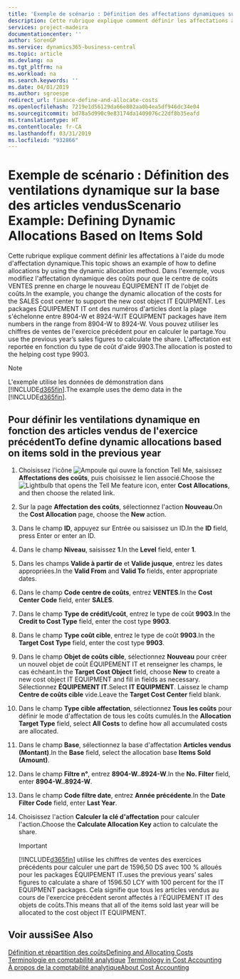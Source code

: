 ```yaml
---
title: 'Exemple de scénario : Définition des affectations dynamiques sur la base des articles vendus | Microsoft Docs'
description: Cette rubrique explique comment définir les affectations à l'aide du mode d'affectation dynamique.
services: project-madeira
documentationcenter: ''
author: SorenGP
ms.service: dynamics365-business-central
ms.topic: article
ms.devlang: na
ms.tgt_pltfrm: na
ms.workload: na
ms.search.keywords: ''
ms.date: 04/01/2019
ms.author: sgroespe
redirect_url: finance-define-and-allocate-costs
ms.openlocfilehash: 7219e1d56129da66e802aa0b4ea5df946dc34e04
ms.sourcegitcommit: bd78a5d990c9e83174da1409076c22df8b35eafd
ms.translationtype: HT
ms.contentlocale: fr-CA
ms.lasthandoff: 03/31/2019
ms.locfileid: "932866"
---
```

# <a name="scenario-example-defining-dynamic-allocations-based-on-items-sold"></a><span data-ttu-id="5e459-103">Exemple de scénario : Définition des ventilations dynamique sur la base des articles vendus</span><span class="sxs-lookup"><span data-stu-id="5e459-103">Scenario Example: Defining Dynamic Allocations Based on Items Sold</span></span>
<span data-ttu-id="5e459-104">Cette rubrique explique comment définir les affectations à l'aide du mode d'affectation dynamique.</span><span class="sxs-lookup"><span data-stu-id="5e459-104">This topic shows an example of how to define allocations by using the dynamic allocation method.</span></span> <span data-ttu-id="5e459-105">Dans l'exemple, vous modifiez l'affectation dynamique des coûts pour que le centre de coûts VENTES prenne en charge le nouveau ÉQUIPEMENT IT de l'objet de coûts.</span><span class="sxs-lookup"><span data-stu-id="5e459-105">In the example, you change the dynamic allocation of the costs for the SALES cost center to support the new cost object IT EQUIPMENT.</span></span> <span data-ttu-id="5e459-106">Les packages ÉQUIPEMENT IT ont des numéros d'articles dont la plage s'échelonne entre 8904-W et 8924-W.</span><span class="sxs-lookup"><span data-stu-id="5e459-106">IT EQUIPMENT packages have item numbers in the range from 8904-W to 8924-W.</span></span> <span data-ttu-id="5e459-107">Vous pouvez utiliser les chiffres de ventes de l'exercice précédent pour en calculer le partage.</span><span class="sxs-lookup"><span data-stu-id="5e459-107">You use the previous year’s sales figures to calculate the share.</span></span> <span data-ttu-id="5e459-108">L'affectation est reportée en fonction du type de coût d'aide 9903.</span><span class="sxs-lookup"><span data-stu-id="5e459-108">The allocation is posted to the helping cost type 9903.</span></span>  

> [!NOTE]  
>  <span data-ttu-id="5e459-109">L'exemple utilise les données de démonstration dans [!INCLUDE[d365fin](includes/d365fin_md.md)].</span><span class="sxs-lookup"><span data-stu-id="5e459-109">The example uses the demo data in the [!INCLUDE[d365fin](includes/d365fin_md.md)].</span></span>  

## <a name="to-define-dynamic-allocations-based-on-items-sold-in-the-previous-year"></a><span data-ttu-id="5e459-110">Pour définir les ventilations dynamique en fonction des articles vendus de l'exercice précédent</span><span class="sxs-lookup"><span data-stu-id="5e459-110">To define dynamic allocations based on items sold in the previous year</span></span>  

1.  <span data-ttu-id="5e459-111">Choisissez l'icône ![Ampoule qui ouvre la fonction Tell Me](media/ui-search/search_small.png "Dites-moi ce que vous voulez faire"), saisissez **Affectations des coûts**, puis choisissez le lien associé.</span><span class="sxs-lookup"><span data-stu-id="5e459-111">Choose the ![Lightbulb that opens the Tell Me feature](media/ui-search/search_small.png "Tell me what you want to do") icon, enter **Cost Allocations**, and then choose the related link.</span></span>  
2.  <span data-ttu-id="5e459-112">Sur la page **Affectation des coûts**, sélectionnez l'action **Nouveau**.</span><span class="sxs-lookup"><span data-stu-id="5e459-112">On the **Cost Allocation** page, choose the **New** action.</span></span>  
3.  <span data-ttu-id="5e459-113">Dans le champ **ID**, appuyez sur Entrée ou saisissez un ID.</span><span class="sxs-lookup"><span data-stu-id="5e459-113">In the **ID** field, press Enter or enter an ID.</span></span>  
4.  <span data-ttu-id="5e459-114">Dans le champ **Niveau**, saisissez **1**.</span><span class="sxs-lookup"><span data-stu-id="5e459-114">In the **Level** field, enter **1**.</span></span>  
5.  <span data-ttu-id="5e459-115">Dans les champs **Valide à partir de** et **Valide jusque**, entrez les dates appropriées.</span><span class="sxs-lookup"><span data-stu-id="5e459-115">In the **Valid From** and **Valid To** fields, enter appropriate dates.</span></span>  
6.  <span data-ttu-id="5e459-116">Dans le champ **Code centre de coûts**, entrez **VENTES**.</span><span class="sxs-lookup"><span data-stu-id="5e459-116">In the **Cost Center Code** field, enter **SALES**.</span></span>  
7.  <span data-ttu-id="5e459-117">Dans le champ **Type de crédit\\\/coût**, entrez le type de coût **9903**.</span><span class="sxs-lookup"><span data-stu-id="5e459-117">In the **Credit to Cost Type** field, enter the cost type **9903**.</span></span>  
8.  <span data-ttu-id="5e459-118">Dans le champ **Type coût cible**, entrez le type de coût **9903**.</span><span class="sxs-lookup"><span data-stu-id="5e459-118">In the **Target Cost Type** field, enter the cost type **9903**.</span></span>  
9. <span data-ttu-id="5e459-119">Dans le champ **Objet de coûts cible**, sélectionnez **Nouveau** pour créer un nouvel objet de coût ÉQUIPEMENT IT et renseigner les champs, le cas échéant.</span><span class="sxs-lookup"><span data-stu-id="5e459-119">In the **Target Cost Object** field, choose **New** to create a new cost object IT EQUIPMENT and fill in fields as necessary.</span></span> <span data-ttu-id="5e459-120">Sélectionnez **ÉQUIPEMENT IT**.</span><span class="sxs-lookup"><span data-stu-id="5e459-120">Select **IT EQUIPMENT**.</span></span> <span data-ttu-id="5e459-121">Laissez le champ **Centre de coûts cible** vide.</span><span class="sxs-lookup"><span data-stu-id="5e459-121">Leave the **Target Cost Center** field blank.</span></span>  
10. <span data-ttu-id="5e459-122">Dans le champ **Type cible affectation**, sélectionnez **Tous les coûts** pour définir le mode d'affectation de tous les coûts cumulés.</span><span class="sxs-lookup"><span data-stu-id="5e459-122">In the **Allocation Target Type** field, select **All Costs** to define how all accumulated costs are allocated.</span></span>  
11. <span data-ttu-id="5e459-123">Dans le champ **Base**, sélectionnez la base d'affectation **Articles vendus (Montant)**.</span><span class="sxs-lookup"><span data-stu-id="5e459-123">In the **Base** field, select the allocation base **Items Sold (Amount)**.</span></span>  
12. <span data-ttu-id="5e459-124">Dans le champ **Filtre n°**, entrez **8904-W..8924-W**.</span><span class="sxs-lookup"><span data-stu-id="5e459-124">In the **No. Filter** field, enter **8904-W..8924-W**.</span></span>  
13. <span data-ttu-id="5e459-125">Dans le champ **Code filtre date**, entrez **Année précédente**.</span><span class="sxs-lookup"><span data-stu-id="5e459-125">In the **Date Filter Code** field, enter **Last Year**.</span></span>  
14. <span data-ttu-id="5e459-126">Choisissez l'action **Calculer la clé d'affectation** pour calculer l'action.</span><span class="sxs-lookup"><span data-stu-id="5e459-126">Choose the **Calculate Allocation Key** action to calculate the share.</span></span>  

    > [!IMPORTANT]  
    >  [!INCLUDE[d365fin](includes/d365fin_md.md)] <span data-ttu-id="5e459-127">utilise les chiffres de ventes des exercices précédents pour calculer une part de 1596,50 DS avec 100 % alloués pour les packages ÉQUIPEMENT IT.</span><span class="sxs-lookup"><span data-stu-id="5e459-127">uses the previous years’ sales figures to calculate a share of 1596.50 LCY with 100 percent for the IT EQUIPMENT packages.</span></span> <span data-ttu-id="5e459-128">Cela signifie que tous les articles vendus au cours de l'exercice précédent seront affectés à l'ÉQUIPEMENT IT des objets de coûts.</span><span class="sxs-lookup"><span data-stu-id="5e459-128">This means that all of the items sold last year will be allocated to the cost object IT EQUIPMENT.</span></span>  

## <a name="see-also"></a><span data-ttu-id="5e459-129">Voir aussi</span><span class="sxs-lookup"><span data-stu-id="5e459-129">See Also</span></span>  
[<span data-ttu-id="5e459-130">Définition et répartition des coûts</span><span class="sxs-lookup"><span data-stu-id="5e459-130">Defining and Allocating Costs</span></span>](finance-define-and-allocate-costs.md)  
<span data-ttu-id="5e459-131">[Terminologie en comptabilité analytique](finance-terminology-in-cost-accounting.md) </span><span class="sxs-lookup"><span data-stu-id="5e459-131">[Terminology in Cost Accounting](finance-terminology-in-cost-accounting.md) </span></span>  
[<span data-ttu-id="5e459-132">À propos de la comptabilité analytique</span><span class="sxs-lookup"><span data-stu-id="5e459-132">About Cost Accounting</span></span>](finance-about-cost-accounting.md)
